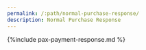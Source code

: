 ```yaml
---
permalink: /:path/normal-purchase-response/
description: Normal Purchase Response
---
```

{%include pax-payment-response.md %}
